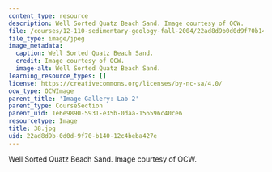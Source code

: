 ```yaml
---
content_type: resource
description: Well Sorted Quatz Beach Sand. Image courtesy of OCW.
file: /courses/12-110-sedimentary-geology-fall-2004/22ad8d9b0d0d9f70b14012c4beba427e_38.jpg
file_type: image/jpeg
image_metadata:
  caption: Well Sorted Quatz Beach Sand.
  credit: Image courtesy of OCW.
  image-alt: Well Sorted Quatz Beach Sand.
learning_resource_types: []
license: https://creativecommons.org/licenses/by-nc-sa/4.0/
ocw_type: OCWImage
parent_title: 'Image Gallery: Lab 2'
parent_type: CourseSection
parent_uid: 1e6e9890-5931-e35b-0daa-156596c40ce6
resourcetype: Image
title: 38.jpg
uid: 22ad8d9b-0d0d-9f70-b140-12c4beba427e
---
```

Well Sorted Quatz Beach Sand. Image courtesy of OCW.